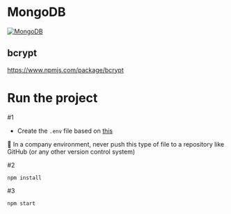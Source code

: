 # MongoDB
<a href="https://www.mongodb.com/">![MongoDB](https://img.shields.io/badge/MongoDB-The%20database%20for%20modern%20applications-brightgreen)</a>  

## bcrypt

https://www.npmjs.com/package/bcrypt

# Run the project

#1

- Create the ```.env``` file based on [this](https://github.com/marcelosperalta/dci/blob/master/200820/.env)  

🚨 In a company environment, never push this type of file to a repository like GitHub (or any other version control system)  

#2

```
npm install
```

#3

```
npm start
```